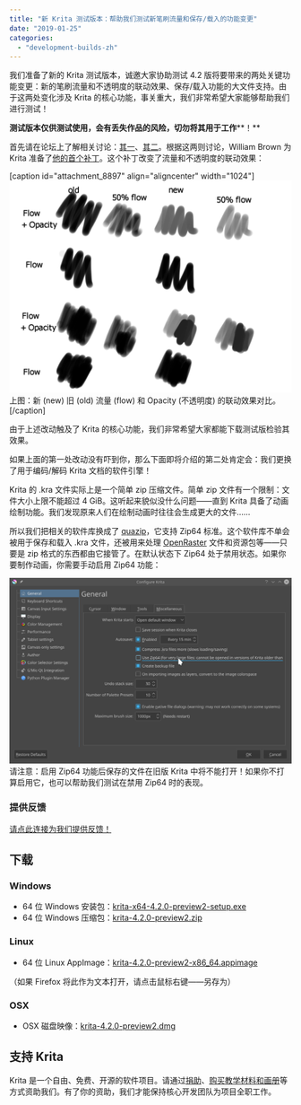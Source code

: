 ```yaml
---
title: "新 Krita 测试版本：帮助我们测试新笔刷流量和保存/载入的功能变更"
date: "2019-01-25"
categories: 
  - "development-builds-zh"
---
```


我们准备了新的 Krita 测试版本，诚邀大家协助测试 4.2 版将要带来的两处关键功能变更：新的笔刷流量和不透明度的联动效果、保存/载入功能的大文件支持。由于这两处变化涉及 Krita 的核心功能，事关重大，我们非常希望大家能够帮助我们进行测试！

**测试版本仅供测试使用，会有丢失作品的风险，切勿将其用于工作****！**

首先请在论坛上了解相关讨论：[其一](https://forum.kde.org/viewtopic.php?f=139&t=152017)、[其二](https://forum.kde.org/viewtopic.php?f=288&t=136165)。根据这两则讨论，William Brown 为 Krita 准备了[他的首个补丁](https://phabricator.kde.org/D18467)。这个补丁改变了流量和不透明度的联动效果：

\[caption id="attachment\_8897" align="aligncenter" width="1024"\][![](images/image-1024x768.png)](https://krita.org/wp-content/uploads/2019/01/image.png) 上图：新 (new) 旧 (old) 流量 (flow) 和 Opacity (不透明度) 的联动效果对比。\[/caption\]

由于上述改动触及了 Krita 的核心功能，我们非常希望大家都能下载测试版检验其效果。

如果上面的第一处改动没有吓到你，那么下面即将介绍的第二处肯定会：我们更换了用于编码/解码 Krita 文档的软件引擎！

Krita 的 .kra 文件实际上是一个简单 zip 压缩文件。简单 zip 文件有一个限制：文件大小上限不能超过 4 GiB。这听起来貌似没什么问题——直到 Krita 具备了动画绘制功能。我们发现原来人们在绘制动画时往往会生成更大的文件……

所以我们把相关的软件库换成了 [quazip](https://stachenov.github.io/quazip/)，它支持 Zip64 标准。这个软件库不单会被用于保存和载入 .kra 文件，还被用来处理 [OpenRaster](https://www.openraster.org/) 文件和资源包等——只要是 zip 格式的东西都由它接管了。在默认状态下 Zip64 处于禁用状态。如果你要制作动画，你需要手动启用 Zip64 功能：

[![](images/zip64.png)](https://krita.org/wp-content/uploads/2019/01/zip64.png)请注意：启用 Zip64 功能后保存的文件在旧版 Krita 中将不能打开！如果你不打算启用它，也可以帮助我们测试在禁用 Zip64 时的表现。

### 提供反馈

[请点此连接为我们提供反馈！](https://docs.google.com/forms/d/1TsmYcfM6Gp9FOAl9ybSPRM5sOdaztwaTvjoboaIq4Ec)

## 下载

### Windows

- 64 位 Windows 安装包：[krita-x64-4.2.0-preview2-setup.exe](https://download.kde.org/unstable/krita/4.2.0-preview2/krita-4.2.0-preview2-setup.exe)
- 64 位 Windows 压缩包：[krita-4.2.0-preview2.zip](https://download.kde.org/unstable/krita/4.2.0-preview2/krita-4.2.0-preview2.zip)

### Linux

- 64 位 Linux AppImage：[krita-4.2.0-preview2-x86\_64.appimage](https://download.kde.org/unstable/krita/4.2.0-preview2/krita-4.2.0-preview2.appimage)

（如果 Firefox 将此作为文本打开，请点击鼠标右键——另存为）

### OSX

- OSX 磁盘映像：[krita-4.2.0-preview2.dmg](https://download.kde.org/unstable/krita/4.2.0-preview2/krita-4.2.0-preview2.dmg)

## 支持 Krita

Krita 是一个自由、免费、开源的软件项目。请通过[捐助](https://krita.org/en/support-us/donations/)、[购买教学材料和画册](https://krita.org/en/support-us/shop)等方式资助我们。有了你的资助，我们才能保持核心开发团队为项目全职工作。
